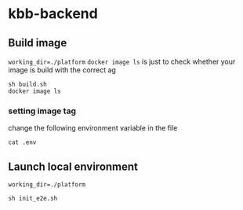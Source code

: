 # kbb-backend

## Build image

`working_dir=./platform`
`docker image ls` is just to check whether your image is build with the correct ag

```
sh build.sh
docker image ls
```

### setting image tag
change the following environment variable in the file
```
cat .env
```

## Launch local environment 

`working_dir=./platform`

```
sh init_e2e.sh
```